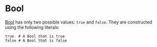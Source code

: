 # Bool

[Bool](http://crystal-lang.org/api/Bool.html) has only two possible values: `true` and `false`. They are constructed using the following literals:


```crystal
true  # A Bool that is true
false # A Bool that is false
```

